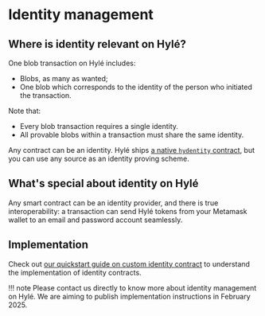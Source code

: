 # Identity management

## Where is identity relevant on Hylé?

One blob transaction on Hylé includes:

- Blobs, as many as wanted;
- One blob which corresponds to the identity of the person who initiated the transaction.

Note that:

- Every blob transaction requires a single identity.
- All provable blobs within a transaction must share the same identity.

Any contract can be an identity. Hylé ships [a native `hydentity` contract](https://github.com/Hyle-org/hyle/tree/main/contracts/hydentity), but you can use any source as an identity proving scheme.

## What's special about identity on Hylé

Any smart contract can be an identity provider, and there is true interoperability: a transaction can send Hylé tokens from your Metamask wallet to an email and password account seamlessly.

## Implementation

Check out [our quickstart guide on custom identity contract](../quickstart/custom-identity-contract.md) to understand the implementation of identity contracts.

!!! note
    Please contact us directly to know more about identity management on Hylé. We are aiming to publish implementation instructions in February 2025.

<!--
### You can use any source of identity

Un contrat d'identité sur Hylé peut venir de n'importe où : t'as pas un wallet Hylé. sur ETH t'utilises ta clé privée, etc. : on abstrait ça, tu prouves ton ID avec n'importe quel contrat du moment que le contrat de transfert accepte ton contrat d'identité.
A contract can impose a given identity, but doesn't _need_ to: I can say that a .google is as valid as a .skibidi
Montrer que n'importe quel contrat d'identité fonctionnera avec n'importe quel contrat

identités qui cohabitent : mon adresse gmail peut envoyer des tokens à ton passeport !

On envoie une preuve par blob. Dans le Hyle_output de chaque preuve, on va donner une identité, qui sera vérifiée avec le blob. (C'est donné en input de la preuve, et la preuve la ressort en output : ça prouve qu'elle a été donnée en input.)

Register + login : deux fonctions. Globalement : tu fais ton contrat comme tu veux, mais le plus simple c'est register + verify.

Il faut le nonce (mais les gnes de la blockchain comprennent) pour éviter les replay attack.
-->
